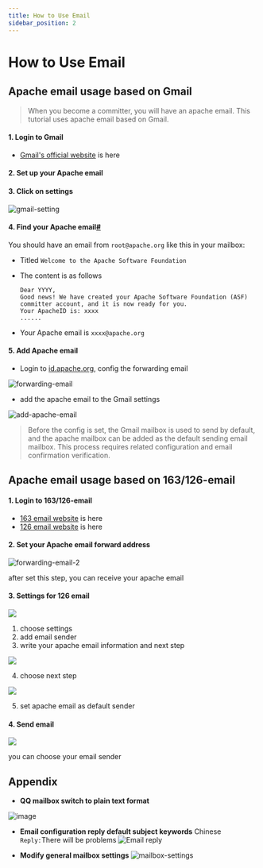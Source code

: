 ```yaml
---
title: How to Use Email
sidebar_position: 2
---
```


# How to Use Email

## Apache email usage based on Gmail

> When you become a committer, you will have an apache email. This tutorial uses apache email based on Gmail.

#### 1. Login to Gmail

* [Gmail's official website](https://gmail.google.com) is here

#### 2. Set up your Apache email

#### 3. Click on settings

![gmail-setting](/images/email/gmail-setting.png)

#### 4. Find your Apache email[#](https://shenyu.apache.org/community/use-apache-email/#4-find-your-apache-email)

You should have an email from `root@apache.org` like this in your mailbox:

* Titled `Welcome to the Apache Software Foundation`

* The content is as follows

  ```text
  Dear YYYY,
  Good news! We have created your Apache Software Foundation (ASF) committer account, and it is now ready for you.
  Your ApacheID is: xxxx
  ......
  ```

* Your Apache email is `xxxx@apache.org`

#### 5. Add Apache email

* Login to [id.apache.org](https://id.apache.org/), config the forwarding email

![forwarding-email](/images/email/forwarding-email.png)

* add the apache email to the Gmail settings

![add-apache-email](/images/email/add-apache-email.png)

> Before the config is set, the Gmail mailbox is used to send by default, and the apache mailbox can be added as the default sending email mailbox. This process requires related configuration and email confirmation verification.

## Apache email usage based on 163/126-email

#### 1. Login to 163/126-email

* [163 email website](https://mail.163.com) is here
* [126 email website](https://mail.126.com/) is here

#### 2. Set your Apache email forward address

![forwarding-email-2](/images/email/forwarding-email.png)

after set this step, you can receive your apache email

#### 3. Settings for 126 email

![](/images/email/126email-settings.png)

1. choose settings
2. add email sender
3. write your apache email information and next step

![](/images/email/126email-settings-2.png)

4. choose next step

![](/images/email/126-default-sender.png)

5. set apache email as default sender

#### 4. Send email

![](/images/email/126-send-email.png)

you can choose your email sender

## Appendix

* **QQ mailbox switch to plain text format**

![image](https://user-images.githubusercontent.com/11496700/149449779-d0116bb1-de9e-4cc4-98fb-af3327b15c09.png)

* **Email configuration reply default subject keywords** Chinese `Reply:`There will be problems ![Email reply](/images/email/email-reply.png)

* **Modify general mailbox settings** ![mailbox-settings](/images/email/mailbox-settings.png)
